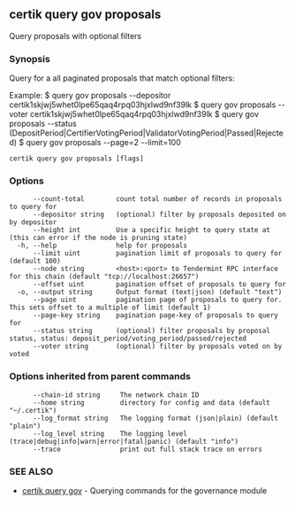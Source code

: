 ## certik query gov proposals

Query proposals with optional filters

### Synopsis

Query for a all paginated proposals that match optional filters:

Example:
$ <appd> query gov proposals --depositor certik1skjwj5whet0lpe65qaq4rpq03hjxlwd9nf39lk
$ <appd> query gov proposals --voter certik1skjwj5whet0lpe65qaq4rpq03hjxlwd9nf39lk
$ <appd> query gov proposals --status (DepositPeriod|CertifierVotingPeriod|ValidatorVotingPeriod|Passed|Rejected)
$ <appd> query gov proposals --page=2 --limit=100

```
certik query gov proposals [flags]
```

### Options

```
      --count-total        count total number of records in proposals to query for
      --depositor string   (optional) filter by proposals deposited on by depositor
      --height int         Use a specific height to query state at (this can error if the node is pruning state)
  -h, --help               help for proposals
      --limit uint         pagination limit of proposals to query for (default 100)
      --node string        <host>:<port> to Tendermint RPC interface for this chain (default "tcp://localhost:26657")
      --offset uint        pagination offset of proposals to query for
  -o, --output string      Output format (text|json) (default "text")
      --page uint          pagination page of proposals to query for. This sets offset to a multiple of limit (default 1)
      --page-key string    pagination page-key of proposals to query for
      --status string      (optional) filter proposals by proposal status, status: deposit_period/voting_period/passed/rejected
      --voter string       (optional) filter by proposals voted on by voted
```

### Options inherited from parent commands

```
      --chain-id string     The network chain ID
      --home string         directory for config and data (default "~/.certik")
      --log_format string   The logging format (json|plain) (default "plain")
      --log_level string    The logging level (trace|debug|info|warn|error|fatal|panic) (default "info")
      --trace               print out full stack trace on errors
```

### SEE ALSO

* [certik query gov](certik_query_gov.md)	 - Querying commands for the governance module


